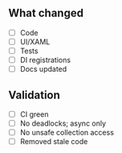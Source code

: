 ## What changed
- [ ] Code
- [ ] UI/XAML
- [ ] Tests
- [ ] DI registrations
- [ ] Docs updated

## Validation
- [ ] CI green
- [ ] No deadlocks; async only
- [ ] No unsafe collection access
- [ ] Removed stale code
